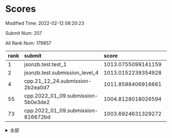 # Scores

Modified Time: 2022-02-12 08:20:23

Submit Num: 207

All Rank Num: 179857

| rank |               submit               |       score        |       sigma        | pk_num |
| :--- | :--------------------------------- | :----------------- | :----------------- | :----- |
| 1    | jsonzb.test.test_1                 | 1013.0755099141159 | 0.8372530847957614 | 3470   |
| 2    | jsonzb.test.submission_level_4     | 1013.0152239354928 | 0.8118381507117327 | 3475   |
| 4    | cpp.21_12_24.submission-2b2ea0d7   | 1011.8598406916661 | 0.763030961165722  | 3472   |
| 55   | cpp.2022_01_09.submission-5b0e3de2 | 1004.8128018026594 | 0.7231882411685743 | 3478   |
| 73   | cpp.2022_01_09.submission-816672bd | 1003.6924631329272 | 0.7244265213378727 | 3476   |


<details>
<summary>全部</summary>

| rank |                 submit                 |       score        |       sigma        | pk_num |
| :--- | :------------------------------------- | :----------------- | :----------------- | :----- |
| 1    | jsonzb.test.test_1                     | 1013.0755099141159 | 0.8372530847957614 | 3470   |
| 2    | jsonzb.test.submission_level_4         | 1013.0152239354928 | 0.8118381507117327 | 3475   |
| 3    | gobigger.level_3.submission_level_3_40 | 1011.9047667616951 | 0.7874475949495269 | 3474   |
| 4    | cpp.21_12_24.submission-2b2ea0d7       | 1011.8598406916661 | 0.763030961165722  | 3472   |
| 5    | gobigger.level_3.submission_level_3_13 | 1011.6079354275729 | 0.7720315801833018 | 3476   |
| 6    | gobigger.level_3.submission_level_3_7  | 1011.5125179592134 | 0.7645130436664076 | 3477   |
| 7    | gobigger.level_3.submission_level_3_21 | 1011.4387781961809 | 0.7609282493343413 | 3477   |
| 8    | gobigger.level_3.submission_level_3_20 | 1011.3806423062396 | 0.7898028467989604 | 3472   |
| 9    | gobigger.level_3.submission_level_3_38 | 1011.1628535734194 | 0.7811519228081902 | 3473   |
| 10   | gobigger.level_3.submission_level_3_14 | 1011.0261440573315 | 0.7570004236790473 | 3477   |
| 11   | gobigger.level_3.submission_level_3_46 | 1010.8976778735865 | 0.758245063489007  | 3472   |
| 12   | gobigger.level_3.submission_level_3_18 | 1010.8099932899037 | 0.742023627582447  | 3473   |
| 13   | gobigger.level_3.submission_level_3_11 | 1010.7003539265554 | 0.7734947060019872 | 3480   |
| 14   | gobigger.level_3.submission_level_3_48 | 1010.6746567063084 | 0.7789291041141612 | 3475   |
| 15   | gobigger.level_3.submission_level_3_16 | 1010.6551810058127 | 0.778246755156929  | 3471   |
| 16   | gobigger.level_3.submission_level_3_44 | 1010.6071397862154 | 0.7719638427005882 | 3475   |
| 17   | gobigger.level_3.submission_level_3_28 | 1010.5722940635391 | 0.7666153228590861 | 3474   |
| 18   | gobigger.level_3.submission_level_3_26 | 1010.5308421046918 | 0.7459596921228059 | 3476   |
| 19   | gobigger.level_3.submission_level_3_31 | 1010.4718273463064 | 0.7728538813325644 | 3477   |
| 20   | gobigger.level_3.submission_level_3_29 | 1010.2608417656726 | 0.7722999351916688 | 3474   |
| 21   | gobigger.level_3.submission_level_3_1  | 1010.0743832975145 | 0.7573168989585309 | 3477   |
| 22   | gobigger.level_3.submission_level_3_9  | 1010.0355397083865 | 0.7665266998025579 | 3476   |
| 23   | gobigger.level_3.submission_level_3_24 | 1010.0219269035697 | 0.7256547824844072 | 3474   |
| 24   | gobigger.level_3.submission_level_3_45 | 1009.9983330434089 | 0.755926403650712  | 3475   |
| 25   | gobigger.level_3.submission_level_3_19 | 1009.9972924369996 | 0.7652416333533109 | 3475   |
| 26   | gobigger.level_3.submission_level_3_35 | 1009.9756996349943 | 0.75971991240641   | 3475   |
| 27   | gobigger.level_3.submission_level_3_8  | 1009.9501503992162 | 0.7405726882801179 | 3479   |
| 28   | gobigger.level_3.submission_level_3_17 | 1009.9320606329816 | 0.7523899472191103 | 3474   |
| 29   | gobigger.level_3.submission_level_3_42 | 1009.8477146558025 | 0.7633679897876395 | 3475   |
| 30   | gobigger.level_3.submission_level_3_41 | 1009.8245646890663 | 0.7542730625157098 | 3477   |
| 31   | gobigger.level_3.submission_level_3_15 | 1009.786860760729  | 0.7438371004655785 | 3480   |
| 32   | gobigger.level_3.submission_level_3_39 | 1009.7309542255471 | 0.7438022973529039 | 3476   |
| 33   | gobigger.level_3.submission_level_3_23 | 1009.6965422315714 | 0.7383879594054964 | 3477   |
| 34   | gobigger.level_3.submission_level_3_6  | 1009.5516404762745 | 0.7377098271682953 | 3477   |
| 35   | gobigger.level_3.submission_level_3_3  | 1009.5168754157377 | 0.742758671815255  | 3474   |
| 36   | gobigger.level_3.submission_level_3_2  | 1009.4942003576742 | 0.7573032188503777 | 3479   |
| 37   | gobigger.level_3.submission_level_3_27 | 1009.4566616898254 | 0.7545148711374563 | 3477   |
| 38   | gobigger.level_3.submission_level_3_12 | 1009.4513587494566 | 0.759748318015822  | 3475   |
| 39   | gobigger.level_3.submission_level_3_43 | 1009.4105492057904 | 0.7337777129859819 | 3476   |
| 40   | gobigger.level_3.submission_level_3_36 | 1009.4062514190026 | 0.7497861364519478 | 3480   |
| 41   | gobigger.level_3.submission_level_3_30 | 1009.3977821039589 | 0.7727538664190431 | 3475   |
| 42   | gobigger.level_3.submission_level_3_5  | 1009.3658932691527 | 0.7697769881671906 | 3479   |
| 43   | gobigger.level_3.submission_level_3_37 | 1009.3418569947422 | 0.7484464322219135 | 3476   |
| 44   | gobigger.level_3.submission_level_3_32 | 1009.1156173718205 | 0.7617278306597894 | 3478   |
| 45   | gobigger.level_3.submission_level_3_34 | 1009.0635683788818 | 0.7473568635996136 | 3475   |
| 46   | gobigger.level_3.submission_level_3_25 | 1008.908369014216  | 0.7360611603379043 | 3477   |
| 47   | gobigger.level_3.submission_level_3_49 | 1008.8406925378498 | 0.7431731551492263 | 3476   |
| 48   | gobigger.level_3.submission_level_3_4  | 1008.740818386431  | 0.7488337510367408 | 3479   |
| 49   | gobigger.level_3.submission_level_3_0  | 1008.7120054667093 | 0.7344172432948612 | 3477   |
| 50   | gobigger.level_3.submission_level_3_10 | 1008.5255787300562 | 0.7440225141588932 | 3477   |
| 51   | gobigger.level_3.submission_level_3_33 | 1008.1544562680252 | 0.7282308569968771 | 3473   |
| 52   | gobigger.level_3.submission_level_3_22 | 1008.1198526719662 | 0.758770731111721  | 3478   |
| 53   | gobigger.level_3.submission_level_3_47 | 1008.0889220750919 | 0.7231223734726802 | 3477   |
| 54   | gobigger.level_1.submission_level_1_34 | 1005.0004074250671 | 0.7338333558790997 | 3473   |
| 55   | cpp.2022_01_09.submission-5b0e3de2     | 1004.8128018026594 | 0.7231882411685743 | 3478   |
| 56   | gobigger.level_1.submission_level_1_23 | 1004.443250383971  | 0.7035518088589686 | 3473   |
| 57   | gobigger.level_1.submission_level_1_33 | 1004.3115026472473 | 0.7094221809766189 | 3476   |
| 58   | gobigger.level_1.submission_level_1_19 | 1004.2255016800734 | 0.7185299044389696 | 3474   |
| 59   | gobigger.level_1.submission_level_1_35 | 1004.1497463798569 | 0.7218423438922226 | 3473   |
| 60   | gobigger.level_1.submission_level_1_37 | 1004.1232529424732 | 0.7143223503409499 | 3473   |
| 61   | gobigger.level_1.submission_level_1_9  | 1004.104067838603  | 0.7143136941897841 | 3474   |
| 62   | gobigger.level_1.submission_level_1_20 | 1004.0879290752929 | 0.7273809895469877 | 3479   |
| 63   | gobigger.level_1.submission_level_1_30 | 1004.0209912842521 | 0.7176543178789201 | 3478   |
| 64   | gobigger.level_1.submission_level_1_5  | 1003.9728696120638 | 0.7144821816550374 | 3477   |
| 65   | gobigger.level_1.submission_level_1_36 | 1003.9273687449884 | 0.7086307320723837 | 3475   |
| 66   | gobigger.level_1.submission_level_1_39 | 1003.9253046755898 | 0.7281632825952925 | 3476   |
| 67   | gobigger.level_1.submission_level_1_28 | 1003.8947174716235 | 0.7248708948082921 | 3476   |
| 68   | gobigger.level_1.submission_level_1_16 | 1003.8235104097732 | 0.7230423789874667 | 3470   |
| 69   | gobigger.level_1.submission_level_1_29 | 1003.820702591182  | 0.7264222972068705 | 3471   |
| 70   | gobigger.level_1.submission_level_1_25 | 1003.8206157393175 | 0.7201033762454276 | 3473   |
| 71   | gobigger.level_1.submission_level_1_22 | 1003.7989422216328 | 0.7096255256360997 | 3474   |
| 72   | gobigger.level_1.submission_level_1_21 | 1003.7078559566777 | 0.7073672120029929 | 3478   |
| 73   | cpp.2022_01_09.submission-816672bd     | 1003.6924631329272 | 0.7244265213378727 | 3476   |
| 74   | gobigger.level_1.submission_level_1_48 | 1003.6696319206646 | 0.7257883300531289 | 3478   |
| 75   | gobigger.level_1.submission_level_1_8  | 1003.6196627454337 | 0.717419057072861  | 3472   |
| 76   | gobigger.level_1.submission_level_1_4  | 1003.6185696570584 | 0.7218936430727383 | 3476   |
| 77   | gobigger.level_1.submission_level_1_6  | 1003.5960875504452 | 0.7177759639652772 | 3474   |
| 78   | gobigger.level_1.submission_level_1_3  | 1003.4424914459988 | 0.7205037420974202 | 3473   |
| 79   | gobigger.level_1.submission_level_1_1  | 1003.338279549091  | 0.7219860970832435 | 3473   |
| 80   | gobigger.level_1.submission_level_1_10 | 1003.3301669494574 | 0.7233317598416327 | 3476   |
| 81   | gobigger.level_1.submission_level_1_15 | 1003.2784858732388 | 0.7238368260772747 | 3473   |
| 82   | gobigger.level_1.submission_level_1_11 | 1003.2598627757185 | 0.7094202654424897 | 3482   |
| 83   | gobigger.level_1.submission_level_1_43 | 1003.2324402813398 | 0.7238905799505164 | 3474   |
| 84   | gobigger.level_1.submission_level_1_45 | 1003.1961864181151 | 0.7276639345981786 | 3471   |
| 85   | gobigger.level_1.submission_level_1_18 | 1003.1717530885345 | 0.7079196678700099 | 3477   |
| 86   | gobigger.level_1.submission_level_1_47 | 1003.1429363765449 | 0.7290885786844477 | 3476   |
| 87   | gobigger.level_1.submission_level_1_41 | 1002.9920429230929 | 0.7196331766663654 | 3478   |
| 88   | gobigger.level_1.submission_level_1_44 | 1002.9302445754965 | 0.7242947776420949 | 3477   |
| 89   | gobigger.level_1.submission_level_1_32 | 1002.9032509969895 | 0.7245624034804771 | 3481   |
| 90   | gobigger.level_1.submission_level_1_46 | 1002.7739748188969 | 0.719414715523252  | 3477   |
| 91   | gobigger.level_1.submission_level_1_27 | 1002.7481084245261 | 0.7217797229735069 | 3474   |
| 92   | gobigger.level_1.submission_level_1_40 | 1002.6994904507745 | 0.7129155864775101 | 3475   |
| 93   | gobigger.level_1.submission_level_1_13 | 1002.6918669579159 | 0.718858720399856  | 3476   |
| 94   | gobigger.level_1.submission_level_1_24 | 1002.6486268949362 | 0.7114045014017887 | 3476   |
| 95   | gobigger.level_1.submission_level_1_14 | 1002.6288692018724 | 0.7071040774285963 | 3475   |
| 96   | gobigger.level_1.submission_level_1_49 | 1002.622977052038  | 0.7067815627112269 | 3472   |
| 97   | gobigger.level_1.submission_level_1_2  | 1002.595482710244  | 0.7101461059609823 | 3475   |
| 98   | gobigger.level_1.submission_level_1_31 | 1002.4882310683228 | 0.7105738251960781 | 3475   |
| 99   | gobigger.level_1.submission_level_1_38 | 1002.4083132621465 | 0.7182235974442758 | 3473   |
| 100  | gobigger.level_1.submission_level_1_7  | 1002.2931170130789 | 0.706604085932996  | 3473   |
| 101  | gobigger.level_1.submission_level_1_0  | 1002.2682655922166 | 0.7147864320903375 | 3475   |
| 102  | gobigger.level_1.submission_level_1_26 | 1002.244269791466  | 0.7132677765575292 | 3469   |
| 103  | gobigger.level_1.submission_level_1_12 | 1002.067753001216  | 0.7285546586850615 | 3476   |
| 104  | gobigger.level_1.submission_level_1_17 | 1002.0408857938812 | 0.7113401887781452 | 3481   |
| 105  | gobigger.level_1.submission_level_1_42 | 1001.9002140918839 | 0.7043786076298847 | 3474   |
| 106  | gobigger.random.submission_random_7    | 997.6726345190147  | 0.7046371989751257 | 3479   |
| 107  | gobigger.random.submission_random_15   | 997.4576116289579  | 0.7217903961348644 | 3478   |
| 108  | gobigger.random.submission_random_2    | 996.9933589584718  | 0.7065356707064235 | 3480   |
| 109  | gobigger.random.submission_random_16   | 996.9625039506847  | 0.7038991038379021 | 3472   |
| 110  | gobigger.random.submission_random_13   | 996.9403283944719  | 0.7244496723966118 | 3476   |
| 111  | gobigger.random.submission_random_0    | 996.9156048090074  | 0.6972933775591127 | 3473   |
| 112  | gobigger.random.submission_random_36   | 996.9001565579979  | 0.6917310443207236 | 3480   |
| 113  | gobigger.random.submission_random_24   | 996.8501541563527  | 0.714682375777978  | 3470   |
| 114  | gobigger.random.submission_random_21   | 996.8162514446021  | 0.7078107017689115 | 3478   |
| 115  | gobigger.random.submission_random_6    | 996.778917102057   | 0.7106478589970988 | 3473   |
| 116  | gobigger.random.submission_random_39   | 996.7518690138642  | 0.7035848249571548 | 3483   |
| 117  | gobigger.random.submission_random_5    | 996.7295813669444  | 0.7237339944123253 | 3472   |
| 118  | gobigger.random.submission_random_29   | 996.726088058811   | 0.7108654652750903 | 3473   |
| 119  | gobigger.random.submission_random_19   | 996.6320144453629  | 0.720733036258635  | 3473   |
| 120  | gobigger.random.submission_random_18   | 996.5597962801519  | 0.7178140886671399 | 3477   |
| 121  | gobigger.random.submission_random_33   | 996.5302415473443  | 0.7072463907180727 | 3480   |
| 122  | gobigger.random.submission_random_1    | 996.4654730674331  | 0.7171268191466942 | 3473   |
| 123  | gobigger.random.submission_random_44   | 996.3384804693039  | 0.7223831135887091 | 3476   |
| 124  | gobigger.random.submission_random_11   | 996.2181162891837  | 0.7137843046609674 | 3470   |
| 125  | gobigger.random.submission_random_48   | 996.1973671517762  | 0.7029701285653874 | 3474   |
| 126  | gobigger.random.submission_random_40   | 996.1618036960525  | 0.710623785295461  | 3473   |
| 127  | gobigger.random.submission_random_23   | 996.0984811517212  | 0.7007919313701783 | 3474   |
| 128  | gobigger.random.submission_random_3    | 996.0315576000122  | 0.7097925646878993 | 3480   |
| 129  | gobigger.random.submission_random_35   | 995.9218362991846  | 0.7116559261249454 | 3475   |
| 130  | gobigger.random.submission_random_4    | 995.9117073851863  | 0.7055540779844329 | 3474   |
| 131  | gobigger.random.submission_random_27   | 995.858835086462   | 0.7121660319820938 | 3478   |
| 132  | gobigger.random.submission_random_22   | 995.851304324653   | 0.712155833585796  | 3476   |
| 133  | gobigger.random.submission_random_14   | 995.8001105194702  | 0.7215097566461977 | 3477   |
| 134  | gobigger.random.submission_random_43   | 995.7872744258307  | 0.7115358688073246 | 3477   |
| 135  | gobigger.random.submission_random_30   | 995.7712210334721  | 0.7226218744004221 | 3475   |
| 136  | gobigger.random.submission_random_32   | 995.7168088017432  | 0.7127831841918856 | 3478   |
| 137  | gobigger.random.submission_random_28   | 995.716213066732   | 0.7249359479830355 | 3478   |
| 138  | gobigger.random.submission_random_45   | 995.6301946306203  | 0.7183187729233196 | 3474   |
| 139  | gobigger.random.submission_random_17   | 995.6242929356307  | 0.6971075696022271 | 3471   |
| 140  | gobigger.random.submission_random_25   | 995.5429185705297  | 0.7120491377506029 | 3476   |
| 141  | gobigger.random.submission_random_26   | 995.3174588146924  | 0.7184486804978101 | 3476   |
| 142  | gobigger.random.submission_random_41   | 995.3017399880291  | 0.7163777899470269 | 3475   |
| 143  | gobigger.random.submission_random_46   | 995.2884922714039  | 0.7084291450170467 | 3478   |
| 144  | gobigger.random.submission_random_42   | 995.2452733600093  | 0.7117455590337407 | 3477   |
| 145  | gobigger.random.submission_random_49   | 995.2408405137015  | 0.7095805714685968 | 3476   |
| 146  | gobigger.random.submission_random_37   | 995.1817757332627  | 0.7018959397565617 | 3478   |
| 147  | gobigger.random.submission_random_9    | 995.1463291962322  | 0.7080963992190049 | 3473   |
| 148  | gobigger.random.submission_random_8    | 995.1011530979762  | 0.7179530176967136 | 3471   |
| 149  | gobigger.random.submission_random_34   | 995.0225269761229  | 0.7170562608237939 | 3476   |
| 150  | gobigger.random.submission_random_38   | 994.9703618914598  | 0.7154506621736542 | 3472   |
| 151  | gobigger.random.submission_random_20   | 994.7335775387668  | 0.7045936606763881 | 3470   |
| 152  | gobigger.random.submission_random_10   | 994.6805624712225  | 0.7031530706582182 | 3473   |
| 153  | gobigger.random.submission_random_47   | 994.5053730265078  | 0.7187793638031035 | 3479   |
| 154  | gobigger.random.submission_random_12   | 994.1495577858716  | 0.7270811753651838 | 3473   |
| 155  | gobigger.level_2.submission_level_2_5  | 994.0103181769908  | 0.7402935692846389 | 3475   |
| 156  | gobigger.random.submission_random_31   | 993.8750623498886  | 0.7199831801282385 | 3476   |
| 157  | gobigger.level_2.submission_level_2_1  | 993.7249676100593  | 0.7380851904721798 | 3478   |
| 158  | gobigger.level_2.submission_level_2_10 | 993.6082739999143  | 0.7519675334766016 | 3479   |
| 159  | gobigger.level_2.submission_level_2_27 | 993.3533094241702  | 0.7399914357707247 | 3474   |
| 160  | gobigger.level_2.submission_level_2_35 | 993.289094120566   | 0.7525153630225623 | 3474   |
| 161  | gobigger.level_2.submission_level_2_45 | 993.1719260027861  | 0.7249701849994195 | 3474   |
| 162  | gobigger.level_2.submission_level_2_39 | 993.1220157779404  | 0.7539044259272615 | 3476   |
| 163  | gobigger.level_2.submission_level_2_38 | 992.9931742642543  | 0.7413900893118287 | 3474   |
| 164  | gobigger.level_2.submission_level_2_16 | 992.9780051111381  | 0.7247955578279152 | 3478   |
| 165  | gobigger.level_2.submission_level_2_9  | 992.9169702575281  | 0.738934390854769  | 3474   |
| 166  | gobigger.level_2.submission_level_2_6  | 992.8201440077219  | 0.7484469550789257 | 3478   |
| 167  | gobigger.level_2.submission_level_2_25 | 992.8128253053304  | 0.7352601491645849 | 3474   |
| 168  | gobigger.level_2.submission_level_2_14 | 992.7654495587465  | 0.7268832726650231 | 3475   |
| 169  | gobigger.level_2.submission_level_2_20 | 992.726059977749   | 0.7366510085728116 | 3479   |
| 170  | gobigger.level_2.submission_level_2_18 | 992.7247937062803  | 0.7442269294109969 | 3471   |
| 171  | gobigger.level_2.submission_level_2_17 | 992.7151846948472  | 0.7367787294830856 | 3476   |
| 172  | gobigger.level_2.submission_level_2_4  | 992.6361021621238  | 0.7345708037478026 | 3478   |
| 173  | gobigger.level_2.submission_level_2_47 | 992.5618953519305  | 0.726299986976884  | 3475   |
| 174  | gobigger.level_2.submission_level_2_44 | 992.5567871766019  | 0.7500090189710108 | 3478   |
| 175  | gobigger.level_2.submission_level_2_42 | 992.3154599263687  | 0.750419610231702  | 3475   |
| 176  | gobigger.level_2.submission_level_2_49 | 992.2491404703412  | 0.7563617071689052 | 3479   |
| 177  | gobigger.level_2.submission_level_2_41 | 992.2434498114241  | 0.7537959485415963 | 3480   |
| 178  | gobigger.level_2.submission_level_2_32 | 992.2155234256409  | 0.7429113412023818 | 3474   |
| 179  | gobigger.level_2.submission_level_2_23 | 992.1826996220536  | 0.7507500550053124 | 3473   |
| 180  | gobigger.level_2.submission_level_2_37 | 992.1574937388721  | 0.749473616102018  | 3476   |
| 181  | gobigger.level_2.submission_level_2_12 | 992.0069344028112  | 0.7832908223354897 | 3476   |
| 182  | gobigger.level_2.submission_level_2_43 | 992.0060594160637  | 0.7557487771622748 | 3474   |
| 183  | gobigger.level_2.submission_level_2_24 | 991.9162352887472  | 0.7480079455833673 | 3475   |
| 184  | gobigger.level_2.submission_level_2_2  | 991.9078544290167  | 0.741500657336315  | 3478   |
| 185  | gobigger.level_2.submission_level_2_13 | 991.9012790533725  | 0.7379021559925737 | 3472   |
| 186  | gobigger.level_2.submission_level_2_19 | 991.8937576686752  | 0.7481595627391454 | 3477   |
| 187  | gobigger.level_2.submission_level_2_40 | 991.7746820594421  | 0.7534132493890345 | 3478   |
| 188  | gobigger.level_2.submission_level_2_30 | 991.7593828555748  | 0.7481744691384377 | 3470   |
| 189  | gobigger.level_2.submission_level_2_3  | 991.6452396351955  | 0.7501934978217482 | 3475   |
| 190  | gobigger.level_2.submission_level_2_28 | 991.6215656480108  | 0.7367559614674375 | 3476   |
| 191  | gobigger.level_2.submission_level_2_46 | 991.6196688247582  | 0.7712298821918674 | 3474   |
| 192  | gobigger.level_2.submission_level_2_22 | 991.5833962734476  | 0.7424109223937732 | 3480   |
| 193  | gobigger.level_2.submission_level_2_31 | 991.5711618186043  | 0.7263451636275291 | 3478   |
| 194  | gobigger.level_2.submission_level_2_26 | 991.4999916271828  | 0.7441407165846843 | 3473   |
| 195  | gobigger.level_2.submission_level_2_0  | 991.2879209223545  | 0.7564953769442482 | 3483   |
| 196  | gobigger.level_2.submission_level_2_48 | 991.139734851231   | 0.7452550810742135 | 3473   |
| 197  | gobigger.level_2.submission_level_2_34 | 991.1117911928048  | 0.7489393592734808 | 3475   |
| 198  | gobigger.level_2.submission_level_2_15 | 991.071077110816   | 0.7737698182948969 | 3472   |
| 199  | gobigger.level_2.submission_level_2_36 | 990.9838013484779  | 0.7575119631989267 | 3473   |
| 200  | gobigger.level_2.submission_level_2_21 | 990.9009954963224  | 0.7471019875357673 | 3482   |
| 201  | gobigger.level_2.submission_level_2_8  | 990.7499342050947  | 0.7578778881416888 | 3475   |
| 202  | gobigger.level_2.submission_level_2_7  | 990.5304264764687  | 0.780385602381435  | 3472   |
| 203  | gobigger.level_2.submission_level_2_29 | 990.4091558710375  | 0.7523640433721808 | 3479   |
| 204  | gobigger.level_2.submission_level_2_33 | 990.2107616394954  | 0.7634138437438586 | 3478   |
| 205  | gobigger.level_2.submission_level_2_11 | 989.3034511594972  | 0.7665595202626058 | 3473   |
| 206  | gobigger.none.submission_none_1        | 979.5683825547583  | 1.2187568696421156 | 3479   |
| 207  | gobigger.none.submission_none_0        | 976.0788953865112  | 1.3712501954936676 | 3476   |

</details>